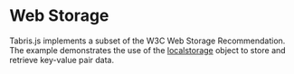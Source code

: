 # Web Storage

Tabris.js implements a subset of the W3C Web Storage Recommendation. The example demonstrates the use of the [localstorage](http://www.w3.org/TR/webstorage/#dom-localstorage) object to store and retrieve key-value pair data.